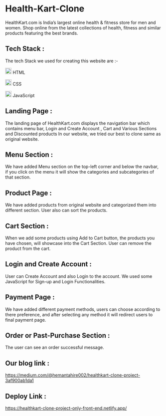 # Health-Kart-Clone



<p >HealthKart.com is India’s largest online health & fitness store for men and women. Shop online from the latest collections of health, fitness and similar products featuring the best brands.</p>
<h2 >Tech Stack :</h2>

<p >The tech Stack we used for creating this website are :-</p>

<p ><img src="https://camo.githubusercontent.com/237fc767e09cfe6129076f3e89080a6b5ac5d2ac0ec717880e57435be932ba15/68747470733a2f2f63646e2d69636f6e732d706e672e666c617469636f6e2e636f6d2f3531322f3232362f3232363236392e706e67" width="20/" data-canonical-src="https://cdn-icons-png.flaticon.com/512/226/226269.png" style="max-width: 100%;"> HTML</p>

<p ><img src="https://camo.githubusercontent.com/809a763f1c8f3497709ff0a974bfe7dd11be4dd7a29085645f8e98fbaa4a26e4/68747470733a2f2f63646e2d69636f6e732d706e672e666c617469636f6e2e636f6d2f3531322f3733322f3733323139302e706e67" width="20" data-canonical-src="https://cdn-icons-png.flaticon.com/512/732/732190.png" style="max-width: 100%;"> CSS</p>

<p ><img src="https://camo.githubusercontent.com/77b9ef5fd4b0a13ff3a0b2eccccefb810efe53205f1a2d9b0b8a03604816b825/68747470733a2f2f63646e2d69636f6e732d706e672e666c617469636f6e2e636f6d2f3531322f313139392f313139393132342e706e67" width="20/" data-canonical-src="https://cdn-icons-png.flaticon.com/512/1199/1199124.png" style="max-width: 100%;"> JavaScript</p>

<h2 >Landing Page :</h2>

<p >The landing page of HealthKart.com displays the navigation bar which contains menu bar, Login and Create Account , Cart and Various Sections and Discounted products
In our website, we tried our best to clone same as original website.</p>

<h2 >Menu Section :</h2>
<p >We have added Menu section on the top-left corner and below the navbar, if you click on the menu it will show the categories and subcategories of that section.</p>

<h2 >Product Page :</h2>
<p >We have added products from original website and categorized them into different section. User also can sort the products.</p>

<h2 >Cart Section :</h2>
<p >When we add some products using Add to Cart button, the products you have chosen, will showcase into the Cart Section. User can remove the product from the cart.</p>

<h2 >Login and Create Account :</h2>
<p >User can Create Account and also Login to the account. We used some JavaScript for Sign-up and Login Functionalities.</p>

<h2 >Payment Page :</h2>
<p >We have added different payment methods, users can choose according to there preference, and after selecting any method it will redirect users to final payment page.</p>

<h2 >Order or Past-Purchase Section :</h2>
<p>The user can see an order successful message.</p>


<h2 >Our blog link :</h2>
<p >
     <a rel="noreferrer" target="_blank" href="https://medium.com/@hemantahire002/healthkart-clone-project-3af900ab1da1" rel="nofollow">https://medium.com/@hemantahire002/healthkart-clone-project-3af900ab1da1</a>
</p>

<h2 >Deploy Link :</h2>
<p ><a rel="noreferrer" target="_blank" href="https://healthkart-clone-project-only-front-end.netlify.app/" rel="nofollow">https://healthkart-clone-project-only-front-end.netlify.app/</a></p>
</article>
</div>
</div>
